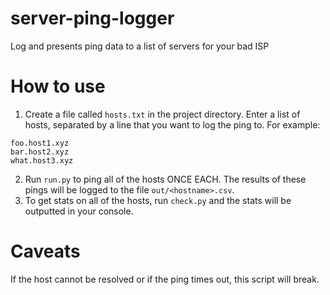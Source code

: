 # server-ping-logger
Log and presents ping data to a list of servers for your bad ISP

# How to use
1. Create a file called `hosts.txt` in the project directory. Enter a list of hosts, separated by a line that you want to log the ping to. For example:
```
foo.host1.xyz
bar.host2.xyz
what.host3.xyz
```
2. Run `run.py` to ping all of the hosts ONCE EACH. The results of these pings will be logged to the file `out/<hostname>.csv`.
3. To get stats on all of the hosts, run `check.py` and the stats will be outputted in your console.

# Caveats
If the host cannot be resolved or if the ping times out, this script will break.
